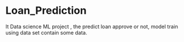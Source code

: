 # Loan_Prediction
It Data science ML project , the predict loan approve or not, model train using data set contain some data.
